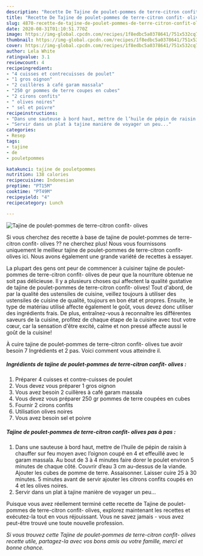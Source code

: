 ```yaml
---
description: "Recette De Tajine de poulet-pommes de terre-citron confit- olives"
title: "Recette De Tajine de poulet-pommes de terre-citron confit- olives"
slug: 4870-recette-de-tajine-de-poulet-pommes-de-terre-citron-confit-olives
date: 2020-08-31T01:10:51.770Z
image: https://img-global.cpcdn.com/recipes/1f8edbc5a0378641/751x532cq70/tajine-de-poulet-pommes-de-terre-citron-confit-olives-photo-principale-de-la-recette.jpg
thumbnail: https://img-global.cpcdn.com/recipes/1f8edbc5a0378641/751x532cq70/tajine-de-poulet-pommes-de-terre-citron-confit-olives-photo-principale-de-la-recette.jpg
cover: https://img-global.cpcdn.com/recipes/1f8edbc5a0378641/751x532cq70/tajine-de-poulet-pommes-de-terre-citron-confit-olives-photo-principale-de-la-recette.jpg
author: Lela White
ratingvalue: 3.1
reviewcount: 4
recipeingredient:
- "4 cuisses et contrecuisses de poulet"
- "1 gros oignon"
- "2 cuillères à café garam massala"
- "250 gr pommes de terre coupes en cubes"
- "2 cirons confits"
- " olives noires"
- " sel et poivre"
recipeinstructions:
- "Dans une sauteuse à bord haut, mettre de l’huile de pépin de raisin à chauffer sur feu moyen avec l’oignon coupé en 4 et effeuillé avec le garam massala. Au bout de 3 à 4 minutes faire dorer le poulet environ 5 minutes de chaque côté. Couvrir d’eau 3 cm au-dessus de la viande. Ajouter les cubes de pomme de terre. Assaisonner. Laisser cuire 25 à 30 minutes. 5 minutes avant de servir ajouter les citrons confits coupés en 4 et les olives noires."
- "Servir dans un plat à tajine manière de voyager un peu..."
categories:
- Resep
tags:
- tajine
- de
- pouletpommes

katakunci: tajine de pouletpommes 
nutrition: 138 calories
recipecuisine: Indonesian
preptime: "PT15M"
cooktime: "PT49M"
recipeyield: "4"
recipecategory: Lunch

---
```



![Tajine de poulet-pommes de terre-citron confit- olives](https://img-global.cpcdn.com/recipes/1f8edbc5a0378641/751x532cq70/tajine-de-poulet-pommes-de-terre-citron-confit-olives-photo-principale-de-la-recette.jpg)

Si vous cherchez des recette à base de tajine de poulet-pommes de terre-citron confit- olives ?? ne cherchez plus! Nous vous fournissons uniquement le meilleur tajine de poulet-pommes de terre-citron confit- olives ici. Nous avons également une grande variété de recettes à essayer.

La plupart des gens ont peur de commencer à cuisiner tajine de poulet-pommes de terre-citron confit- olives de peur que la nourriture obtenue ne soit pas délicieuse. Il y a plusieurs choses qui affectent la qualité gustative de tajine de poulet-pommes de terre-citron confit- olives! Tout d'abord, de par la qualité des ustensiles de cuisine, veillez toujours à utiliser des ustensiles de cuisine de qualité, toujours en bon état et propres. Ensuite, le type de matériau utilisé affecte également le goût, vous devez donc utiliser des ingrédients frais. De plus, entraînez-vous à reconnaître les différentes saveurs de la cuisine, profitez de chaque étape de la cuisine avec tout votre cœur, car la sensation d'être excité, calme et non pressé affecte aussi le goût de la cuisine!

<!--inarticleads1-->

À cuire tajine de poulet-pommes de terre-citron confit- olives tue avoir besoin 7 Ingrédients et 2 pas. Voici comment vous atteindre il.

##### Ingrédients de tajine de poulet-pommes de terre-citron confit- olives :

1. Préparer 4 cuisses et contre-cuisses de poulet
1. Vous devez vous préparer 1 gros oignon
1. Vous avez besoin 2 cuillères à café garam massala
1. Vous devez vous préparer 250 gr pommes de terre coupées en cubes
1. Fournir 2 cirons confits
1. Utilisation  olives noires
1. Vous avez besoin  sel et poivre




<!--inarticleads2-->

##### Tajine de poulet-pommes de terre-citron confit- olives pas à pas :

1. Dans une sauteuse à bord haut, mettre de l’huile de pépin de raisin à chauffer sur feu moyen avec l’oignon coupé en 4 et effeuillé avec le garam massala. Au bout de 3 à 4 minutes faire dorer le poulet environ 5 minutes de chaque côté. Couvrir d’eau 3 cm au-dessus de la viande. Ajouter les cubes de pomme de terre. Assaisonner. Laisser cuire 25 à 30 minutes. 5 minutes avant de servir ajouter les citrons confits coupés en 4 et les olives noires.
1. Servir dans un plat à tajine manière de voyager un peu...




<!--inarticleads1-->

<p>
Puisque vous avez réellement terminé cette recette de Tajine de poulet-pommes de terre-citron confit- olives, explorez maintenant les recettes et exécutez-la tout en vous réjouissant. Vous ne savez jamais - vous avez peut-être trouvé une toute nouvelle profession.
</p>

<p>
<i>Si vous trouvez cette Tajine de poulet-pommes de terre-citron confit- olives recette utile, partagez-la avec vos bons amis ou votre famille, merci et bonne chance.</i>
</p>
